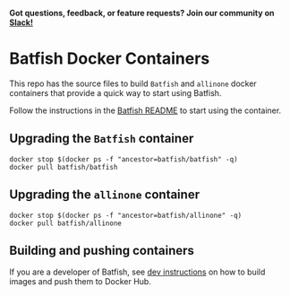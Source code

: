 **Got questions, feedback, or feature requests? Join our community on [Slack!](https://join.slack.com/t/batfish-org/shared_invite/enQtMzA0Nzg2OTAzNzQ1LTUxOTJlY2YyNTVlNGQ3MTJkOTIwZTU2YjY3YzRjZWFiYzE4ODE5ODZiNjA4NGI5NTJhZmU2ZTllOTMwZDhjMzA)**

# Batfish Docker Containers

This repo has the source files to build `Batfish` and `allinone` docker containers that provide a quick way to start using Batfish.

Follow the instructions in the [Batfish README](https://github.com/batfish/batfish/blob/master/README.md) to start using the container.


## Upgrading the `Batfish` container

```
docker stop $(docker ps -f "ancestor=batfish/batfish" -q)
docker pull batfish/batfish
```

## Upgrading the `allinone` container

```
docker stop $(docker ps -f "ancestor=batfish/allinone" -q)
docker pull batfish/allinone
```

## Building and pushing containers

If you are a developer of Batfish, see [dev instructions](https://docs.google.com/document/d/15XWSdyHApnVbmZCg3FKpu6ree2HGDysmgYNFhbqTj1Q) on how to build images and push them to Docker Hub.
